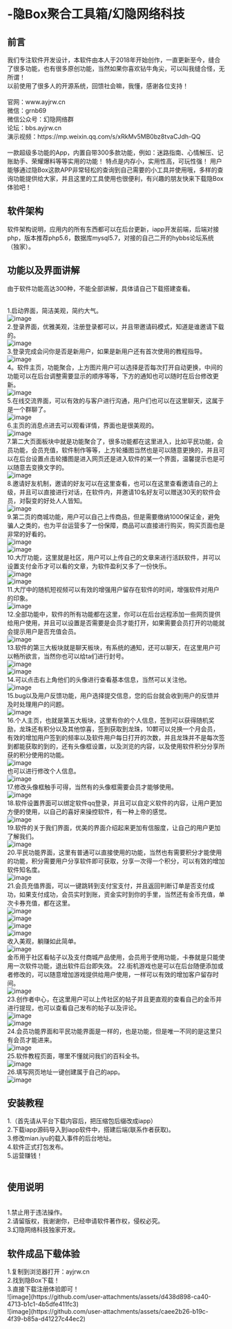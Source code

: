# -隐Box聚合工具箱/幻隐网络科技
<h2>前言</h2>
我们专注软件开发设计，本软件由本人于2018年开始创作，一直更新至今，缝合了很多功能，也有很多原创功能，当然如果你喜欢钻牛角尖，可以叫我缝合怪，无所谓！<br>以前使用了很多人的开源系统，回馈社会嘛，我懂，感谢各位支持！<br><br>
官网：www.ayjrw.cn <br>
微信：grnb69<br>
微信公众号：幻隐网络群<br>
论坛：bbs.ayjrw.cn <br>
演示视频：https://mp.weixin.qq.com/s/xRkMv5MB0bz8tvaCJdh-QQ<br><br>
一款超级多功能的App，内置自带300多款功能，例如：迷路指南、心情解压、记账助手、荣耀爆料等等实用的功能！ 特点是内存小，实用性高，可玩性强！ 用户能够通过隐Box这款APP非常轻松的查询到自己需要的小工具并使用哦，多样的查询功能提供给大家，并且这里的工具使用也很便利，有兴趣的朋友快来下载隐Box体验吧！

<h2>软件架构</h2>
软件架构说明，应用内的所有东西都可以在后台更新，iapp开发前端，后端对接php，版本推荐php5.6，数据库mysql5.7，对接的自己二开的hybbs论坛系统（独家）。<br>
<h2>功能以及界面讲解</h2>
由于软件功能高达300种，不能全部讲解，具体请自己下载搭建查看。<br><br>

1.启动界面，简洁美观，简约大气。<br>
![image](https://github.com/user-attachments/assets/4a4bee6a-26ae-47f2-8e4e-6323ada901c7)<br>
2.登录界面，优雅美观，注册登录都可以，并且带邀请码模式，知道是谁邀请下载的。<br>
![image](https://github.com/user-attachments/assets/9929ec9e-df5d-4823-bdd5-aa0f1d33deff)<br>
3.登录完成会问你是否是新用户，如果是新用户还有首次使用的教程指导。<br>
![image](https://github.com/user-attachments/assets/8a04b2fa-dfbc-44a8-b285-ee6847d0e179)<br>
4。软件主页，功能聚合，上方图片用户可以选择是否每次打开自动更换，中间的功能可以在后台调整需要显示的顺序等等，下方的通知也可以随时在后台修改更新。<br>
![image](https://github.com/user-attachments/assets/dc0bb926-7ac8-43a3-b3b3-2957e2081b1c)<br>
5.在线交流界面，可以有效的与客户进行沟通，用户们也可以在这里聊天，这属于是一个群聊了。<br>
![image](https://github.com/user-attachments/assets/c3e6595b-5590-4319-9da1-5564e15cf449)<br>
6.主页的消息点进去可以观看详情，界面也是很美观的。<br>
![image](https://github.com/user-attachments/assets/1ac05cab-c7cc-46be-a7ec-9cba63566904)<br>
7.第二大页面板块中就是功能聚合了，很多功能都在这里进入，比如平民功能，会员功能，会员充值，软件制作等等，上方轮播图当然也是可以随意更换的，并且可以在后台设置点击轮播图是进入网页还是进入软件的某一个界面，温馨提示也是可以随意去变换文字的。<br>
![image](https://github.com/user-attachments/assets/805188fb-5870-4a6d-abd2-1908f1af8ab8)<br>
8.邀请好友机制，邀请的好友可以在这里查看，也可以在这里查看邀请自己的上级，并且可以直接进行对话，在软件内，并邀请10名好友可以赠送30天的软件会员，对裂变的好处人人皆知。<br>
![image](https://github.com/user-attachments/assets/0fdd23ce-6dd5-4861-9d76-9f6e328a3457)<br>
9.第二页的商城功能，用户可以自己上传商品，但是需要缴纳1000保证金，避免骗人之类的，也为平台运营多了一份保障，商品可以直接进行购买，购买页面也是非常的好看的。<br>
![image](https://github.com/user-attachments/assets/2235ee91-035f-4489-9461-62365a5f61fc)<br>
![image](https://github.com/user-attachments/assets/70b526ac-1277-4a80-ac40-8d6857671831)<br>
10.大厅功能，这里就是社区，用户可以上传自己的文章来进行活跃软件，并可以设置支付金币才可以看的文章，为软件盈利又多了一份快乐。<br>
![image](https://github.com/user-attachments/assets/629bc1ad-d165-4cf8-aff7-d94c3792f97f)<br>
![image](https://github.com/user-attachments/assets/b2e4a7c9-43d3-4ed4-998b-b9050596f6ea)<br>
11.大厅中的随机短视频可以有效的增强用户留存在软件的时间，增强软件对用户的印象。<br>
![image](https://github.com/user-attachments/assets/994bf032-b22d-4c83-b243-60c5e41c90fc)<br>
12.全部功能中，软件的所有功能都在这里，你可以在后台远程添加一些网页提供给用户使用，并且可以设置是否需要是会员才能打开，如果需要会员打开的功能就会提示用户是否充值会员。<br>
![image](https://github.com/user-attachments/assets/0681227e-166e-4853-ac06-a251c94a62ee)<br>
13.软件的第三大板块就是聊天板块，有系统的通知，还可以聊天，在这里用户可以畅所欲言，当然你也可以给ta们进行封号。<br>
![image](https://github.com/user-attachments/assets/ba3ea249-a3f8-4b9d-9f14-ac6b837d5d21)<br>
![image](https://github.com/user-attachments/assets/81e9fc7a-86a4-40dd-a6a6-35e474c76493)<br>
14.可以点击右上角他们的头像进行查看基本信息，当然可以关注他。<br>
![image](https://github.com/user-attachments/assets/bc0b3ad5-c3d6-4fe5-ac5a-df200c31a8bc)<br>
15.bug以及用户反馈功能，用户选择提交信息，您的后台就会收到用户的反馈并及时处理用户的问题。<br>
![image](https://github.com/user-attachments/assets/3129e960-2df4-4e8b-8ea1-1aef58ee8567)<br>
16.个人主页，也就是第五大板块，这里有你的个人信息，签到可以获得随机奖励，龙珠还有积分以及其他惊喜，签到获取到龙珠，10颗可以兑换一个月会员，有效的增加用户签到的频率以及软件用户每日打开的次数，并且龙珠并不是每次签到都能获取的到的，还有头像框设置，以及浏览的内容，以及使用软件积分分享所获的积分使用的功能。<br>
![image](https://github.com/user-attachments/assets/afd678cd-2c15-4b42-adc5-bad43a29c65c)<br>
也可以进行修改个人信息。<br>
![image](https://github.com/user-attachments/assets/736c322a-aa48-455b-b3a5-97f7a2467a7b)<br>
17.修改头像框触手可得，当然有的头像框需要会员才能够使用。<br>
![image](https://github.com/user-attachments/assets/8f2c82b1-5a08-41ca-9894-c8eac10c6ecf)<br>
18.软件设置界面可以绑定软件qq登录，并且可以自定义软件的内容，让用户更加方便的使用，以自己的喜好来操控软件，有一种上帝的感觉。<br>
![image](https://github.com/user-attachments/assets/ad8b51b5-4b77-4f0c-8cfe-7f0fe64f418b)<br>
19.软件的关于我们界面，优美的界面介绍起来更加有信服度，让自己的用户更加了解我们。<br>
![image](https://github.com/user-attachments/assets/b7e79739-a7a5-4fa2-a210-7c1a5d1e8d1e)<br>
20.平民功能界面，这里有普通可以直接使用的功能，当然也有需要积分才能使用的功能，积分需要用户分享软件即可获取，分享一次得一个积分，可以有效的增加软件知名度。<br>
![image](https://github.com/user-attachments/assets/f3aaad6d-f231-40d4-8932-29a2ac876e62)<br>
21.会员充值界面，可以一键跳转到支付宝支付，并且返回判断订单是否支付成功，如果支付成功，会员实时到账，资金实时到你的手里，当然还有金币充值，单次卡券充值，都在这里。<br>
![image](https://github.com/user-attachments/assets/e50746e4-a905-4075-9b54-04abbe911f15)<br>
![image](https://github.com/user-attachments/assets/525d0771-1ef5-4b4e-b32d-889bc7d642c4)<br>
![image](https://github.com/user-attachments/assets/6dbb2037-5769-418f-886c-9546213a45c8)<br>
![image](https://github.com/user-attachments/assets/fbfc6b9a-4894-446b-9027-971d2355c1ae)<br>
收入美观，躺赚如此简单。<br>
![image](https://github.com/user-attachments/assets/3e10d270-c85c-4b35-b794-ecbd7b05b346)<br>
金币用于社区看帖子以及支付商城产品使用，会员用于使用功能，卡券就是只能使用一次软件功能，退出软件后台即失效。 22.街机游戏也是可以在后台随便添加或者修改的，可以随意增加游戏提供给用户使用，一样可以有效的增加客户留存时间。<br>
![image](https://github.com/user-attachments/assets/e4c2b09d-316c-475e-85a6-fd3630e3c7d8)<br>
23.创作者中心，在这里用户可以上传社区的帖子并且更直观的查看自己的金币并进行提现，也可以查看自己发布的帖子以及评论。<br>
![image](https://github.com/user-attachments/assets/1e144e45-df43-4d6b-99a9-e85c9b08c35e)<br>
![image](https://github.com/user-attachments/assets/95e8467d-497a-483e-aee1-926e1df87d3a)<br>
24.会员功能界面和平民功能界面是一样的，也是功能，但是唯一不同的是这里只有会员才能进来。<br>
![image](https://github.com/user-attachments/assets/c58ebb2c-cf32-4beb-bc22-ddf4db9eb649)<br>
25.软件教程页面，哪里不懂就问我们的百科全书。<br>
![image](https://github.com/user-attachments/assets/01b0e297-1436-4b0c-9654-e1b8e3944573)<br>
26.填写网页地址一键创建属于自己的app。<br>
![image](https://github.com/user-attachments/assets/930a54d2-7b45-41c5-8d7e-c52c5f0d8438)
<h2>安装教程</h2>
1.（首先请从平台下载内容后，把压缩包后缀改成iapp）<br>
2.下载iapp源码导入到iapp软件中，搭建后端(联系作者获取)。<br>
3.修改mian.iyu的载入事件的后台地址。<br>
4.软件正式打包发布。<br>
5.运营赚钱！<br><br>
<h2>使用说明</h2><br>
1.禁止用于违法操作。<br>
2.请留版权，我谢谢你，已经申请软件著作权，侵权必究。<br>
3.幻隐网络科技独家开发。
<h2>软件成品下载体验</h2>
1.复制到浏览器打开：ayjrw.cn<br>
2.找到隐Box下载！<br>
3.直接下载注册体验即可！<br>
![image](https://github.com/user-attachments/assets/d438d898-ca40-4713-b1c1-4b5dfe411fc3)<br>
![image](https://github.com/user-attachments/assets/caee2b26-b19c-4f39-b85a-d41227c44ec2)
